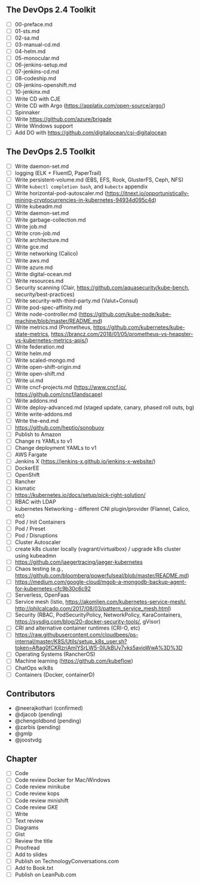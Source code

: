 ## The DevOps 2.4 Toolkit

- [ ] 00-preface.md
- [ ] 01-sts.md
- [ ] 02-sa.md
- [ ] 03-manual-cd.md
- [ ] 04-helm.md
- [ ] 05-monocular.md
- [ ] 06-jenkins-setup.md
- [ ] 07-jenkins-cd.md
- [ ] 08-codeship.md
- [ ] 09-jenkins-openshift.md
- [ ] 10-jenkinx.md
- [ ] Write CD with CJE
- [ ] Write CD with Argo (https://applatix.com/open-source/argo/)
- [ ] Spinnaker
- [ ] Write https://github.com/azure/brigade
- [ ] Write Windows support
- [ ] Add DO with https://github.com/digitalocean/csi-digitalocean

## The DevOps 2.5 Toolkit

- [ ] Write daemon-set.md
- [ ] logging (ELK + FluentD, PaperTrail)
- [ ] Write persistent-volume.md (EBS, EFS, Rook, GlusterFS, Ceph, NFS)
- [ ] Write `kubectl completion bash`, and `kubectx` appendix
- [ ] Write horizontal-pod-autoscaler.md (https://itnext.io/opportunistically-mining-cryptocurrencies-in-kubernetes-94934d095c4d)
- [ ] Write kubeadm.md
- [ ] Write daemon-set.md
- [ ] Write garbage-collection.md
- [ ] Write job.md
- [ ] Write cron-job.md
- [ ] Write architecture.md
- [ ] Write gce.md
- [ ] Write networking (Calico)
- [ ] Write aws.md
- [ ] Write azure.md
- [ ] Write digital-ocean.md
- [ ] Write resources.md
- [ ] Security scanning (Clair, https://github.com/aquasecurity/kube-bench, security/best-practices)
- [ ] Write security-with-third-party.md (Valut+Consul)
- [ ] Write pod-spec-affinity.md
- [ ] Write node-controller.md (https://github.com/kube-node/kube-machine/blob/master/README.md)
- [ ] Write metrics.md (Prometheus, https://github.com/kubernetes/kube-state-metrics, https://brancz.com/2018/01/05/prometheus-vs-heapster-vs-kubernetes-metrics-apis/)
- [ ] Write federation.md
- [ ] Write helm.md
- [ ] Write scaled-mongo.md
- [ ] Write open-shift-origin.md
- [ ] Write open-shift.md
- [ ] Write ui.md
- [ ] Write cncf-projects.md (https://www.cncf.io/, https://github.com/cncf/landscape)
- [ ] Write addons.md
- [ ] Write deploy-advanced.md (staged update, canary, phased roll outs, bg)
- [ ] Write write-addons.md
- [ ] Write the-end.md
- [ ] https://github.com/heptio/sonobuoy
- [ ] Publish to Amazon
- [ ] Change rs YAMLs to v1
- [ ] Change deployment YAMLs to v1
- [ ] AWS Fargate
- [ ] Jenkins X (https://jenkins-x.github.io/jenkins-x-website/)
- [ ] DockerEE
- [ ] OpenShift
- [ ] Rancher
- [ ] kismatic
- [ ] https://kubernetes.io/docs/setup/pick-right-solution/
- [ ] RBAC with LDAP
- [ ] kubernetes Networking - different CNI plugin/provider (Flannel, Calico, etc)
- [ ] Pod / Init Containers
- [ ] Pod / Preset
- [ ] Pod / Disruptions
- [ ] Cluster Autoscaler 
- [ ] create k8s cluster locally (vagrant/virtualbox) / upgrade k8s cluster using kubeadmn
- [ ] https://github.com/jaegertracing/jaeger-kubernetes
- [ ] Chaos testing (e.g., https://github.com/bloomberg/powerfulseal/blob/master/README.md)
- [ ] https://medium.com/google-cloud/mgob-a-mongodb-backup-agent-for-kubernetes-cfc9b30c6c92
- [ ] Serverless, OpenFaas
- [ ] Service mesh (Istio, https://akomljen.com/kubernetes-service-mesh/, http://philcalcado.com/2017/08/03/pattern_service_mesh.html)
- [ ] Security (RBAC, PodSecurityPolicy, NetworkPolicy, KaraContainers, https://sysdig.com/blog/20-docker-security-tools/, gVisor)
- [ ] CRI and alternative container runtimes (CRI-O, etc)
- [ ] https://raw.githubusercontent.com/cloudbees/ps-internal/master/K8S/Utils/setup_k8s_user.sh?token=Aftag0fCKRzriAmlYSrLW5-0IUkBUy7vks5avjoWwA%3D%3D
- [ ] Operating Systems (RancherOS)
- [ ] Machine learning (https://github.com/kubeflow)
- [ ] ChatOps w/k8s
- [ ] Containers (Docker, containerD)

## Contributors

* @neerajkothari (confirmed)
* @djacob (pending)
* @chengoldbond (pending)
* @zarbis (pending)
* @gmlp
* @joostvdg

## Chapter

- [ ] Code
- [ ] Code review Docker for Mac/Windows
- [ ] Code review minikube
- [ ] Code review kops
- [ ] Code review minishift
- [ ] Code review GKE
- [ ] Write
- [ ] Text review
- [ ] Diagrams
- [ ] Gist
- [ ] Review the title
- [ ] Proofread
- [ ] Add to slides
- [ ] Publish on TechnologyConversations.com
- [ ] Add to Book.txt
- [ ] Publish on LeanPub.com